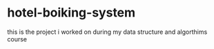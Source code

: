 # hotel-boiking-system
this is the project i worked on during my data structure and algorthims course
